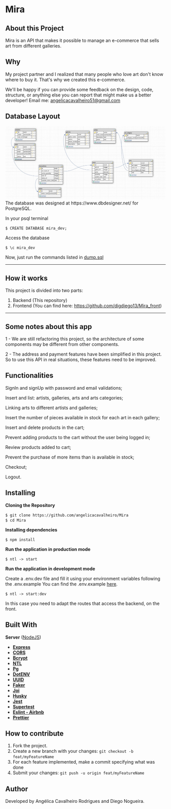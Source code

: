 # Mira
## About this Project
Mira is an API that makes it possible to manage an e-commerce that sells art from different galleries.

## Why
My project partner and I realized that many people who love art don't know where to buy it. That's why we created this e-commerce.

We'll be happy if you can provide some feedback on the design, code, structure, or anything else you can report that might make us a better developer!
Email me: angelicacavalheiro51@gmail.com


## Database Layout
<img src="./public/database.png" alt="Database Layout" />
The database was designed at https://www.dbdesigner.net/ for PostgreSQL. <br/>

In your psql terminal
```
$ CREATE DATABASE mira_dev;
```
Access the database
```
$ \c mira_dev
```
Now, just run the commands listed in <a href="https://github.com/angelicacavalheiro/Mira">dump.sql</a>

---
## How it works
This project is divided into two parts:
1. Backend (This repository)
2. Frontend (You can find here: https://github.com/digdiego13/Mira_front)
---

## Some notes about this app
1 - We are still refactoring this project, so the architecture of some components may be different from other components.

2 - The address and payment features have been simplified in this project. So to use this API in real situations, these features need to be improved.

## Functionalities
SignIn and signUp with password and email validations;

Insert and list: artists, galleries, arts and arts categories;

Linking arts to different artists and galleries;

Insert the number of pieces available in stock for each art in each gallery;

Insert and delete products in the cart;

Prevent adding products to the cart without the user being logged in;

Review products added to cart;

Prevent the purchase of more items than is available in stock;

Checkout;

Logout.

## Installing

**Cloning the Repository**

```
$ git clone https://github.com/angelicacavalheiro/Mira
$ cd Mira
```

**Installing dependencies**

```
$ npm install
```

**Run the application in production mode**

```
$ ntl -> start
```
**Run the application in development mode**

Create a .env.dev file and fill it using your environment variables following the .env.example
You can find the .env.example [here](https://github.com/angelicacavalheiro/Mira/blob/main/.env.example).

```
$ ntl -> start:dev
```

In this case you need to adapt the routes that access the backend, on the front. 

##

## Built With
**Server**  ([NodeJS](https://nodejs.org/en/))
-   **[Express](https://expressjs.com/)**
-   **[CORS](https://expressjs.com/en/resources/middleware/cors.html)**
-   **[Bcrypt](https://github.com/kelektiv/node.bcrypt.js)**
-   **[NTL](https://github.com/ruyadorno/ntl)**
-   **[Pg](https://github.com/brianc/node-postgres)**
-   **[DotENV](https://github.com/motdotla/dotenv)**
-   **[UUID](https://github.com/uuidjs/uuid)**
-   **[Faker](https://github.com/Marak/Faker.js)**
-   **[Joi](https://github.com/hapijs/joi)**
-   **[Husky](https://github.com/typicode/husky)**
-   **[Jest](https://github.com/facebook/jest)**
-   **[Supertest](https://github.com/visionmedia/supertest)**
-   **[Eslint - Airbnb](https://github.com/airbnb/javascript)**
-   **[Prettier](https://github.com/prettier/prettier)**
##

## How to contribute
1. Fork the project.
2. Create a new branch with your changes: `git checkout -b feat/myFeatureName`
3. For each feature implemented, make a commit specifying what was done
4. Submit your changes: `git push -u origin feat/myFeatureName`

##

## Author
Developed by Angélica Cavalheiro Rodrigues and Diego Nogueira.
